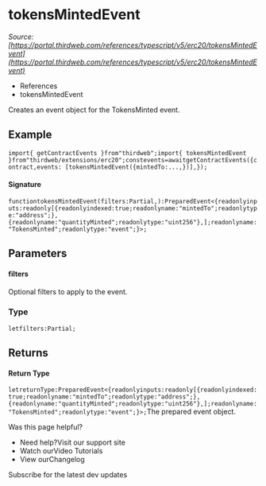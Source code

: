 # tokensMintedEvent

*Source: [https://portal.thirdweb.com/references/typescript/v5/erc20/tokensMintedEvent](https://portal.thirdweb.com/references/typescript/v5/erc20/tokensMintedEvent)*

* References
* tokensMintedEvent

Creates an event object for the TokensMinted event.

## Example

`import{ getContractEvents }from"thirdweb";import{ tokensMintedEvent }from"thirdweb/extensions/erc20";constevents=awaitgetContractEvents({contract,events: [tokensMintedEvent({mintedTo:...,})],});`
#### Signature

`functiontokensMintedEvent(filters:Partial,):PreparedEvent<{readonlyinputs:readonly[{readonlyindexed:true;readonlyname:"mintedTo";readonlytype:"address";},{readonlyname:"quantityMinted";readonlytype:"uint256"},];readonlyname:"TokensMinted";readonlytype:"event";}>;`
## Parameters

#### filters

Optional filters to apply to the event.

### Type

`letfilters:Partial;`
## Returns

#### Return Type

`letreturnType:PreparedEvent<{readonlyinputs:readonly[{readonlyindexed:true;readonlyname:"mintedTo";readonlytype:"address";},{readonlyname:"quantityMinted";readonlytype:"uint256"},];readonlyname:"TokensMinted";readonlytype:"event";}>;`The prepared event object.

Was this page helpful?

* Need help?Visit our support site
* Watch ourVideo Tutorials
* View ourChangelog

Subscribe for the latest dev updates

